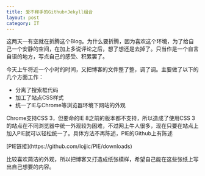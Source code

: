 ```yaml
---
title: 爱不释手的Github+Jekyll组合
layout: post
category: IT
---
```


<p>这两天一有空就在折腾这个Blog。为什么要折腾，因为喜欢这个环境，为了给自己一个安静的空间，在加上多说评论之后，想了想还是去掉了。只当作是一个自言自语的地方，写点自己的感受、积累罢了。</p>
<p>今天上午将近一个小时的时间，又把博客的文件整了整，调了调。主要做了以下的几个方面工作：</p>

+ 分离了搜索框代码
+ 加工了站点CSS样式
+ 统一了IE与Chrome等浏览器环境下网站的外观

<p>Chrome支持CSS 3，但要命的IE 8之前的版本都不支持，所以造成了使用CSS 3的站点在不同浏览器中统一外观较为困难，不过网上牛人很多，现在只要在站点上加入PIE就可以轻松统一了。具体方法不再陈述，PIE的Github上有陈述</p>
[PIE链接](https://github.com/lojjic/PIE/downloads)
<p>比较喜欢简洁的外观，所以把博客又打造成纸张模样，希望自己能在这些张纸上写出自己想要的内容。</p>
